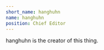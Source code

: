 ```yaml
---
short_name: hanghuhn
name: hanghuhn
position: Chief Editor
---
```


hanghuhn is the creator of this thing. 